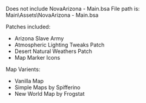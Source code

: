 Does not include NovaArizona - Main.bsa
File path is: Main\Assets\NovaArizona - Main.bsa

Patches included:
- Arizona Slave Army
- Atmospheric Lighting Tweaks Patch
- Desert Natural Weathers Patch
- Map Marker Icons

Map Varients:
- Vanilla Map
- Simple Maps by Spifferino
- New World Map by Frogstat

